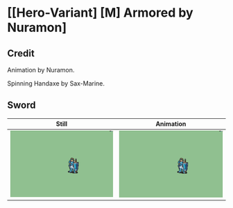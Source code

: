 # [\[Hero-Variant\] \[M\] Armored by Nuramon]

## Credit

Animation by Nuramon.

Spinning Handaxe by Sax-Marine.

## Sword

| Still | Animation |
| :---: | :-------: |
| ![Sword still](./Sword_000.png) | ![Sword animation](./Sword.gif) |
